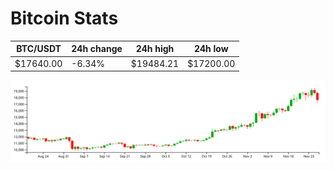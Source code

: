 # Bitcoin Stats

BTC/USDT|24h change|24h high|24h low|
|---|---|---|---|
|$17640.00|-6.34%|$19484.21|$17200.00|

<img src="./chart.svg">
